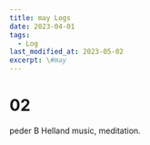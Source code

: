 ```yaml
---
title: may Logs
date: 2023-04-01
tags:
  - Log
last_modified_at: 2023-05-02
excerpt: \#may 
---
```


# 02

peder B Helland music, meditation.


